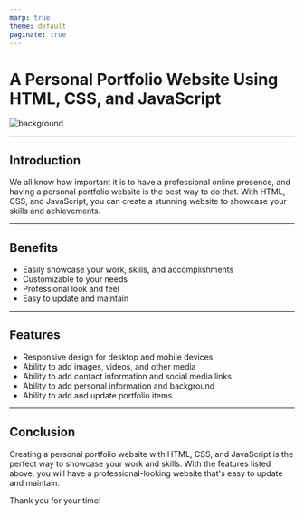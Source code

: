 ```yaml
---
marp: true
theme: default
paginate: true
---
```

# A Personal Portfolio Website Using HTML, CSS, and JavaScript 

![background](https://images.unsplash.com/photo-1523240795612-9a054b0db644?ixlib=rb-1.2.1&ixid=eyJhcHBfaWQiOjEyMDd9&auto=format&fit=crop&w=1951&q=80)

---

## Introduction

We all know how important it is to have a professional online presence, and having a personal portfolio website is the best way to do that. With HTML, CSS, and JavaScript, you can create a stunning website to showcase your skills and achievements. 

---

## Benefits

- Easily showcase your work, skills, and accomplishments
- Customizable to your needs
- Professional look and feel 
- Easy to update and maintain 

---

## Features

- Responsive design for desktop and mobile devices
- Ability to add images, videos, and other media
- Ability to add contact information and social media links
- Ability to add personal information and background
- Ability to add and update portfolio items

---

## Conclusion

Creating a personal portfolio website with HTML, CSS, and JavaScript is the perfect way to showcase your work and skills. With the features listed above, you will have a professional-looking website that's easy to update and maintain. 

Thank you for your time!
  
